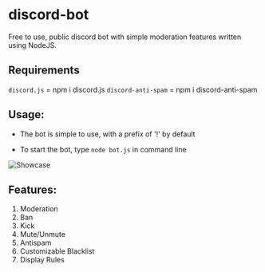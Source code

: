 # discord-bot
Free to use, public discord bot with simple moderation features written using NodeJS.

## Requirements
`discord.js`        = npm i discord.js
`discord-anti-spam` = npm i discord-anti-spam

## Usage:
- The bot is simple to use, with a prefix of '!' by default

- To start the bot, type `node bot.js` in command line 

![Showcase](https://i.imgur.com/4qMaPrW.gif)

## Features:
1. Moderation
  1. Ban
  2. Kick
  3. Mute/Unmute
  4. Antispam
  5. Customizable Blacklist
2. Display Rules
